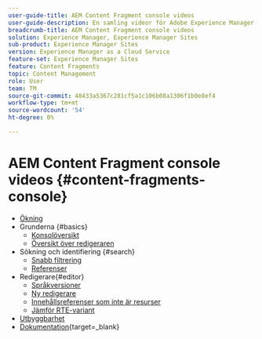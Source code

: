 ```yaml
---
user-guide-title: AEM Content Fragment console videos
user-guide-description: En samling videor för Adobe Experience Manager Content Fragment-konsolen.
breadcrumb-title: AEM Content Fragment console videos
solution: Experience Manager, Experience Manager Sites
sub-product: Experience Manager Sites
version: Experience Manager as a Cloud Service
feature-set: Experience Manager Sites
feature: Content Fragments
topic: Content Management
role: User
team: TM
source-git-commit: 48433a5367c281cf5a1c106b08a1306f1b0e8ef4
workflow-type: tm+mt
source-wordcount: '54'
ht-degree: 0%

---
```



# AEM Content Fragment console videos {#content-fragments-console}

+ [Ökning](overview.md)
+ Grunderna {#basics}
   + [Konsolöversikt](./basics/content-fragments-console.md)
   + [Översikt över redigeraren](./basics/content-fragment-editor.md)
+ Sökning och identifiering {#search}
   + [Snabb filtrering](search/fast-filtering.md)
   + [Referenser](search/references.md)
+ Redigerare{#editor}
   + [Språkversioner](editor/language-copies.md)
   + [Ny redigerare](editor/new-editor-toggle.md)
   + [Innehållsreferenser som inte är resurser](editor/non-asset-content-references.md)
   + [Jämför RTE-variant](editor/rte-variant-compare.md)
+ [Utbyggbarhet](https://experienceleague.adobe.com/docs/experience-manager-learn/cloud-service/developing/extensibility/content-fragments/overview.html)
+ [Dokumentation](https://experienceleague.adobe.com/docs/experience-manager-cloud-service/content/sites/administering/content-fragments/content-fragments-console.html){target=_blank}
